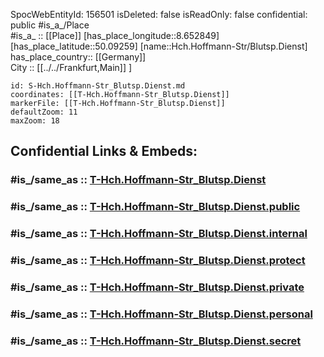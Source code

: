 ﻿---
location:
- 50.09259
- 8.652849
mapmarker: tram
mapzoom:
- 8
- 18
tags:
- geo/station/tram
type: Station
---

SpocWebEntityId: 156501
isDeleted: false
isReadOnly: false
confidential: public
#is_a_/Place  
#is_a_ :: [[Place]] 
[has_place_longitude::8.652849] 
[has_place_latitude::50.09259] 
[name::Hch.Hoffmann-Str/Blutsp.Dienst] 
has_place_country:: [[Germany]]  
City :: [[../../Frankfurt,Main]] ] 


```leaflet
id: S-Hch.Hoffmann-Str_Blutsp.Dienst.md
coordinates: [[T-Hch.Hoffmann-Str_Blutsp.Dienst]] 
markerFile: [[T-Hch.Hoffmann-Str_Blutsp.Dienst]] 
defaultZoom: 11 
maxZoom: 18
```


## Confidential Links & Embeds: 

### #is_/same_as :: [T-Hch.Hoffmann-Str_Blutsp.Dienst](T-Hch.Hoffmann-Str_Blutsp.Dienst.md) 

### #is_/same_as :: [T-Hch.Hoffmann-Str_Blutsp.Dienst.public](/_public/Earth/Continent/Europe/Europe~Central/Germany/Germany~West/Hessen/counties~Hessen/Frankfurt~Main/Stations-FFM~T/T-Hch.Hoffmann-Str_Blutsp.Dienst.public.md) 

### #is_/same_as :: [T-Hch.Hoffmann-Str_Blutsp.Dienst.internal](/_internal/Earth/Continent/Europe/Europe~Central/Germany/Germany~West/Hessen/counties~Hessen/Frankfurt~Main/Stations-FFM~T/T-Hch.Hoffmann-Str_Blutsp.Dienst.internal.md) 

### #is_/same_as :: [T-Hch.Hoffmann-Str_Blutsp.Dienst.protect](/_protect/Earth/Continent/Europe/Europe~Central/Germany/Germany~West/Hessen/counties~Hessen/Frankfurt~Main/Stations-FFM~T/T-Hch.Hoffmann-Str_Blutsp.Dienst.protect.md) 

### #is_/same_as :: [T-Hch.Hoffmann-Str_Blutsp.Dienst.private](/_private/Earth/Continent/Europe/Europe~Central/Germany/Germany~West/Hessen/counties~Hessen/Frankfurt~Main/Stations-FFM~T/T-Hch.Hoffmann-Str_Blutsp.Dienst.private.md) 

### #is_/same_as :: [T-Hch.Hoffmann-Str_Blutsp.Dienst.personal](/_personal/Earth/Continent/Europe/Europe~Central/Germany/Germany~West/Hessen/counties~Hessen/Frankfurt~Main/Stations-FFM~T/T-Hch.Hoffmann-Str_Blutsp.Dienst.personal.md) 

### #is_/same_as :: [T-Hch.Hoffmann-Str_Blutsp.Dienst.secret](/_secret/Earth/Continent/Europe/Europe~Central/Germany/Germany~West/Hessen/counties~Hessen/Frankfurt~Main/Stations-FFM~T/T-Hch.Hoffmann-Str_Blutsp.Dienst.secret.md)

